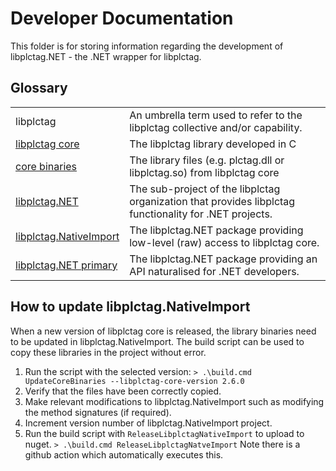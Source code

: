 # Developer Documentation

This folder is for storing information regarding the development of libplctag.NET - the .NET wrapper for libplctag.

## Glossary

|  |  |
|--|--|
| libplctag | An umbrella term used to refer to the libplctag collective and/or capability. |
| [libplctag core](https://github.com/libplctag/libplctag) | The libplctag library developed in C |
| [core binaries](https://github.com/libplctag/libplctag) | The library files (e.g. plctag.dll or libplctag.so) from libplctag core |
| [libplctag.NET](https://github.com/libplctag/libplctag.NET) | The sub-project of the libplctag organization that provides libplctag functionality for .NET projects. |
| [libplctag.NativeImport](https://www.nuget.org/packages/libplctag.NativeImport/) | The libplctag.NET package providing low-level (raw) access to libplctag core. |
| [libplctag.NET primary](https://www.nuget.org/packages/libplctag/) | The libplctag.NET package providing an API naturalised for .NET developers. |




## How to update libplctag.NativeImport

When a new version of libplctag core is released, the library binaries need to be updated in libplctag.NativeImport.
The build script can be used to copy these libraries in the project without error.

1. Run the script with the selected version:
   `> .\build.cmd UpdateCoreBinaries --libplctag-core-version 2.6.0`
2. Verify that the files have been correctly copied.
3. Make relevant modifications to libplctag.NativeImport such as modifying the method signatures (if required).
4. Increment version number of libplctag.NativeImport project.
5. Run the build script with `ReleaseLibplctagNativeImport` to upload to nuget.
   `> .\build.cmd ReleaseLibplctagNatveImport`
   Note there is a github action which automatically executes this.
